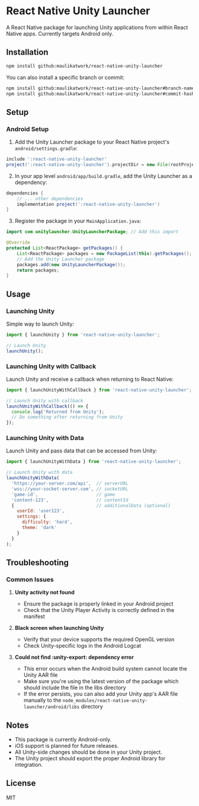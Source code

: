 # React Native Unity Launcher

A React Native package for launching Unity applications from within React Native apps. Currently targets Android only.

## Installation

```bash
npm install github:maulikatwork/react-native-unity-launcher
```

You can also install a specific branch or commit:

```bash
npm install github:maulikatwork/react-native-unity-launcher#branch-name
npm install github:maulikatwork/react-native-unity-launcher#commit-hash
```

## Setup

### Android Setup

1. Add the Unity Launcher package to your React Native project's `android/settings.gradle`:

```gradle
include ':react-native-unity-launcher'
project(':react-native-unity-launcher').projectDir = new File(rootProject.projectDir, '../node_modules/react-native-unity-launcher/android')
```

2. In your app level `android/app/build.gradle`, add the Unity Launcher as a dependency:

```gradle
dependencies {
    // ... other dependencies
    implementation project(':react-native-unity-launcher')
}
```

3. Register the package in your `MainApplication.java`:

```java
import com.unitylauncher.UnityLauncherPackage; // Add this import

@Override
protected List<ReactPackage> getPackages() {
    List<ReactPackage> packages = new PackageList(this).getPackages();
    // Add the Unity Launcher package
    packages.add(new UnityLauncherPackage());
    return packages;
}
```

## Usage

### Launching Unity

Simple way to launch Unity:

```javascript
import { launchUnity } from 'react-native-unity-launcher';

// Launch Unity
launchUnity();
```

### Launching Unity with Callback

Launch Unity and receive a callback when returning to React Native:

```javascript
import { launchUnityWithCallback } from 'react-native-unity-launcher';

// Launch Unity with callback
launchUnityWithCallback(() => {
  console.log('Returned from Unity');
  // Do something after returning from Unity
});
```

### Launching Unity with Data

Launch Unity and pass data that can be accessed from Unity:

```javascript
import { launchUnityWithData } from 'react-native-unity-launcher';

// Launch Unity with data
launchUnityWithData(
  'https://your-server.com/api',  // serverURL
  'wss://your-socket-server.com', // socketURL
  'game-id',                      // game
  'content-123',                  // contentId
  {                               // additionalData (optional)
    userId: 'user123',
    settings: {
      difficulty: 'hard',
      theme: 'dark'
    }
  }
);
```

## Troubleshooting

### Common Issues

1. **Unity activity not found**
   - Ensure the package is properly linked in your Android project
   - Check that the Unity Player Activity is correctly defined in the manifest

2. **Black screen when launching Unity**
   - Verify that your device supports the required OpenGL version
   - Check Unity-specific logs in the Android Logcat

3. **Could not find :unity-export: dependency error**
   - This error occurs when the Android build system cannot locate the Unity AAR file
   - Make sure you're using the latest version of the package which should include the file in the libs directory
   - If the error persists, you can also add your Unity app's AAR file manually to the `node_modules/react-native-unity-launcher/android/libs` directory

## Notes

- This package is currently Android-only.
- iOS support is planned for future releases.
- All Unity-side changes should be done in your Unity project.
- The Unity project should export the proper Android library for integration.

## License

MIT

